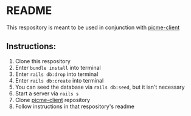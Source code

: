 # README


This respository is meant to be used in conjunction with [picme-client](https://github.com/JulianAR97/picme-client)

## Instructions:
1. Clone this respository
2. Enter `bundle install` into terminal
3. Enter `rails db:drop` into terminal
4. Enter `rails db:create` into terminal
5. You can seed the database via `rails db:seed`, but it isn't necessary
6. Start a server via `rails s`
7. Clone [picme-client](https://github.com/JulianAR97/picme-client) repository
8. Follow instructions in that respository's readme


